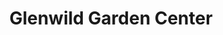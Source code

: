 ---
title: "Glenwild Garden Center"
url: /bloomingdale/glenwild-garden-center/
shop: garden centre
---